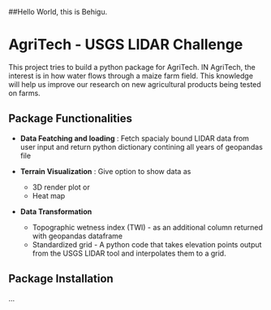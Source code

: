 ##Hello World, this is Behigu.


# AgriTech - USGS LIDAR Challenge
This project tries to build a python package for AgriTech. IN AgriTech, the interest is in how water flows through a maize farm field. This knowledge will help us improve our research on new agricultural products being tested on farms.

## Package Functionalities
- **Data Featching and loading** : Fetch spacialy bound LIDAR data from user input and return python dictionary contining all years of geopandas file 

- **Terrain Visualization** : Give option to show data as
  - 3D render plot or
  - Heat map

- **Data Transformation**
  - Topographic wetness index (TWI) - as an additional column returned with geopandas dataframe
  - Standardized grid - A python code that takes elevation points output from the USGS LIDAR tool and interpolates them to a grid.

## Package Installation
 ...
